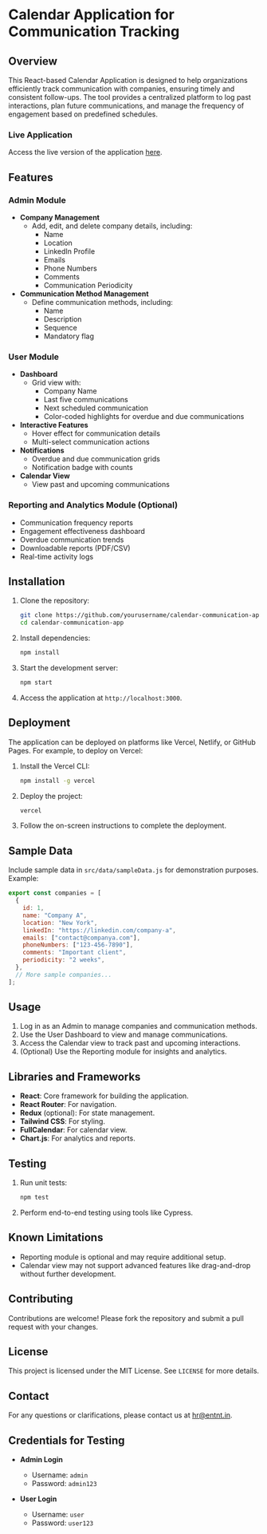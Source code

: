 # Calendar Application for Communication Tracking

## Overview
This React-based Calendar Application is designed to help organizations efficiently track communication with companies, ensuring timely and consistent follow-ups. The tool provides a centralized platform to log past interactions, plan future communications, and manage the frequency of engagement based on predefined schedules.

### Live Application
Access the live version of the application [here](https://rainbow-llama-9eea9f.netlify.app).

## Features

### Admin Module
- **Company Management**
  - Add, edit, and delete company details, including:
    - Name
    - Location
    - LinkedIn Profile
    - Emails
    - Phone Numbers
    - Comments
    - Communication Periodicity
- **Communication Method Management**
  - Define communication methods, including:
    - Name
    - Description
    - Sequence
    - Mandatory flag

### User Module
- **Dashboard**
  - Grid view with:
    - Company Name
    - Last five communications
    - Next scheduled communication
    - Color-coded highlights for overdue and due communications
- **Interactive Features**
  - Hover effect for communication details
  - Multi-select communication actions
- **Notifications**
  - Overdue and due communication grids
  - Notification badge with counts
- **Calendar View**
  - View past and upcoming communications

### Reporting and Analytics Module (Optional)
- Communication frequency reports
- Engagement effectiveness dashboard
- Overdue communication trends
- Downloadable reports (PDF/CSV)
- Real-time activity logs

## Installation

1. Clone the repository:
   ```bash
   git clone https://github.com/yourusername/calendar-communication-app.git
   cd calendar-communication-app
   ```

2. Install dependencies:
   ```bash
   npm install
   ```

3. Start the development server:
   ```bash
   npm start
   ```

4. Access the application at `http://localhost:3000`.

## Deployment

The application can be deployed on platforms like Vercel, Netlify, or GitHub Pages. For example, to deploy on Vercel:

1. Install the Vercel CLI:
   ```bash
   npm install -g vercel
   ```

2. Deploy the project:
   ```bash
   vercel
   ```

3. Follow the on-screen instructions to complete the deployment.

## Sample Data
Include sample data in `src/data/sampleData.js` for demonstration purposes. Example:

```javascript
export const companies = [
  {
    id: 1,
    name: "Company A",
    location: "New York",
    linkedIn: "https://linkedin.com/company-a",
    emails: ["contact@companya.com"],
    phoneNumbers: ["123-456-7890"],
    comments: "Important client",
    periodicity: "2 weeks",
  },
  // More sample companies...
];
```

## Usage

1. Log in as an Admin to manage companies and communication methods.
2. Use the User Dashboard to view and manage communications.
3. Access the Calendar view to track past and upcoming interactions.
4. (Optional) Use the Reporting module for insights and analytics.

## Libraries and Frameworks

- **React**: Core framework for building the application.
- **React Router**: For navigation.
- **Redux** (optional): For state management.
- **Tailwind CSS**: For styling.
- **FullCalendar**: For calendar view.
- **Chart.js**: For analytics and reports.

## Testing

1. Run unit tests:
   ```bash
   npm test
   ```

2. Perform end-to-end testing using tools like Cypress.

## Known Limitations

- Reporting module is optional and may require additional setup.
- Calendar view may not support advanced features like drag-and-drop without further development.

## Contributing

Contributions are welcome! Please fork the repository and submit a pull request with your changes.

## License

This project is licensed under the MIT License. See `LICENSE` for more details.

## Contact

For any questions or clarifications, please contact us at hr@entnt.in.

## Credentials for Testing

- **Admin Login**
  - Username: `admin`
  - Password: `admin123`

- **User Login**
  - Username: `user`
  - Password: `user123`
